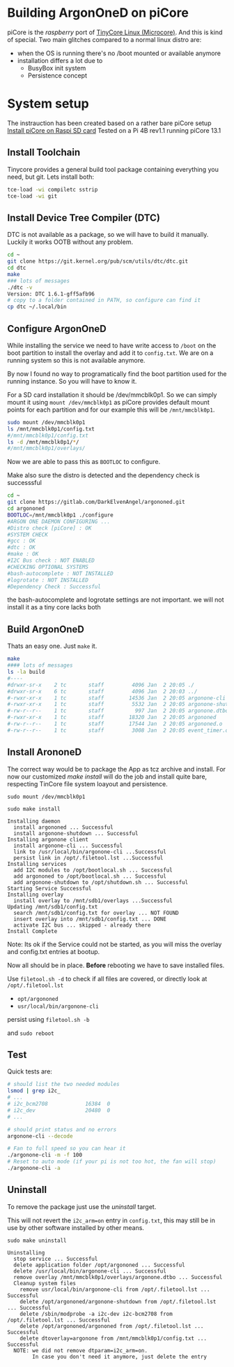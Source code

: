 # Building ArgonOneD on piCore

piCore is the _raspberry_ port of [TinyCore Linux (Microcore)](http://tinycorelinux.net/). And this is kind of special. Two main glitches compared to a normal linux distro are:

* when the OS is running there's no /boot mounted or available anymore
* installation differs a lot due to
   * BusyBox init system
   * Persistence concept

# System setup

The instrauction has been created based on a rather bare piCore setup [Install piCore on Raspi SD card](https://www.irkode.de/raspi/picoreSD/)
Tested on a Pi 4B rev1.1 running piCore 13.1

## Install Toolchain

Tinycore provides a general build tool package containing everything you need, but git. Lets install both:

```bash
tce-load -wi compiletc sstrip
tce-load -wi git
```

## Install Device Tree Compiler (DTC)

DTC is not available as a package, so we will have to build it manually. Luckily it works OOTB without any problem.

```bash
cd ~
git clone https://git.kernel.org/pub/scm/utils/dtc/dtc.git
cd dtc
make
### lots of messages
./dtc -v
Version: DTC 1.6.1-gff5afb96
# copy to a folder contained in PATH, so configure can find it
cp dtc ~/.local/bin
```

## Configure ArgonOneD

While installing the service we need to have write access to `/boot` on the boot partition to install the overlay and add it to `config.txt`. We are on a running system so this is not available anymore.

By now I found no way to programatically find the boot partition used for the running instance. So you will have to know it.

For a SD card installation it should be /dev/mmcblk0p1. So we can simply mount it using `mount /dev/mmcblk0p1` as piCore provides default mount points for each partition and for our example this will be `/mnt/mmcblk0p1`.

```bash
sudo mount /dev/mmcblk0p1
ls /mnt/mmcblk0p1/config.txt
#/mnt/mmcblk0p1/config.txt
ls -d /mnt/mmcblk0p1/*/
#/mnt/mmcblk0p1/overlays/
```

Now we are able to pass this as `BOOTLOC` to configure.

Make also sure the distro is detected and the dependency check is successsful

```bash
cd ~
git clone https://gitlab.com/DarkElvenAngel/argononed.git
cd argononed
BOOTLOC=/mnt/mmcblk0p1 ./configure
#ARGON ONE DAEMON CONFIGURING ...
#Distro check [piCore] : OK
#SYSTEM CHECK
#gcc : OK
#dtc : OK
#make : OK
#I2C Bus check : NOT ENABLED
#CHECKING OPTIONAL SYSTEMS
#bash-autocomplete : NOT INSTALLED
#logrotate : NOT INSTALLED
#Dependency Check : Successful
```

the bash-autocomplete and logrotate settings are not important. we will not install it as a tiny core lacks both

## Build ArgonOneD

Thats an easy one. Just `make` it.

```bash
make
#### lots of messages
ls -la build
#----
#drwxr-sr-x    2 tc       staff         4096 Jan  2 20:05 ./
#drwxr-sr-x    6 tc       staff         4096 Jan  2 20:03 ../
#-rwxr-xr-x    1 tc       staff        14536 Jan  2 20:05 argonone-cli
#-rwxr-xr-x    1 tc       staff         5532 Jan  2 20:05 argonone-shutdown
#-rw-r--r--    1 tc       staff          997 Jan  2 20:05 argonone.dtbo
#-rwxr-xr-x    1 tc       staff        18320 Jan  2 20:05 argononed
#-rw-r--r--    1 tc       staff        17544 Jan  2 20:05 argononed.o
#-rw-r--r--    1 tc       staff         3008 Jan  2 20:05 event_timer.o
```

## Install ArononeD

The correct way would be to package the App as tcz archive and install. For now our customized _make install_ will do the job and install quite bare, respecting TinCore file system loayout and persistence.

`sudo mount /dev/mmcblk0p1`

`sudo make install`

```
Installing daemon
  install argononed ... Successful
  install argonone-shutdown ... Successful
Installing argonone client
  install argonone-cli ... Successful
  link to /usr/local/bin/argonone-cli ...Successful
  persist link in /opt/.filetool.lst ...Successful
Installing services
  add I2C modules to /opt/bootlocal.sh ... Successful
  add argononed to /opt/bootlocal.sh ... Successful
  add argonone-shutdown to /opt/shutdown.sh ... Successful
Starting Service Successful
Installing overlay
  install overlay to /mnt/sdb1/overlays ...Successful
Updating /mnt/sdb1/config.txt
  search /mnt/sdb1/config.txt for overlay ... NOT FOUND
  insert overlay into /mnt/sdb1/config.txt ... DONE
  activate I2C bus ... skipped - already there
Install Complete
```

Note: Its ok if the Service could not be started, as you will miss the overlay and config.txt entries at bootup.

Now all should be in place. **Before** rebooting we have to save installed files.

Use `filetool.sh -d` to check if all files are covered, or directly look at `/opt/.filetool.lst`

   * `opt/argononed`
   * `usr/local/bin/argonone-cli`

persist using `filetool.sh -b`

and `sudo reboot`

## Test

Quick tests are:

```bash
# should list the two needed modules
lsmod | grep i2c_
# ...
# i2c_bcm2708            16384  0
# i2c_dev                20480  0
# ...

# should print status and no errors
argonone-cli --decode

# Fan to full speed so you can hear it
./argonone-cli -m -f 100
# Reset to auto mode (if your pi is not too hot, the fan will stop)
./argonone-cli -a
```

## Uninstall

To remove the package just use the _uninstall_ target. 

This will not revert the `i2c_arm=on` entry in `config.txt`, this may still be in use by other software installed by other means.

`sudo make uninstall`

```
Uninstalling
  stop service ... Successful
  delete application folder /opt/argononed ... Successful
  delete /usr/local/bin/argonone-cli ... Successful
  remove overlay /mnt/mmcblk0p1/overlays/argonone.dtbo ... Successful
  Cleanup system files
    remove usr/local/bin/argonone-cli from /opt/.filetool.lst ... Successful
    delete /opt/argononed/argonone-shutdown from /opt/.filetool.lst ... Successful
    delete /sbin/modprobe -a i2c-dev i2c-bcm2708 from /opt/.filetool.lst ... Successful
    delete /opt/argononed/argononed from /opt/.filetool.lst ... Successful
    delete dtoverlay=argonone from /mnt/mmcblk0p1/config.txt ... Successful
  NOTE: we did not remove dtparam=i2c_arm=on.
        In case you don't need it anymore, just delete the entry
```
